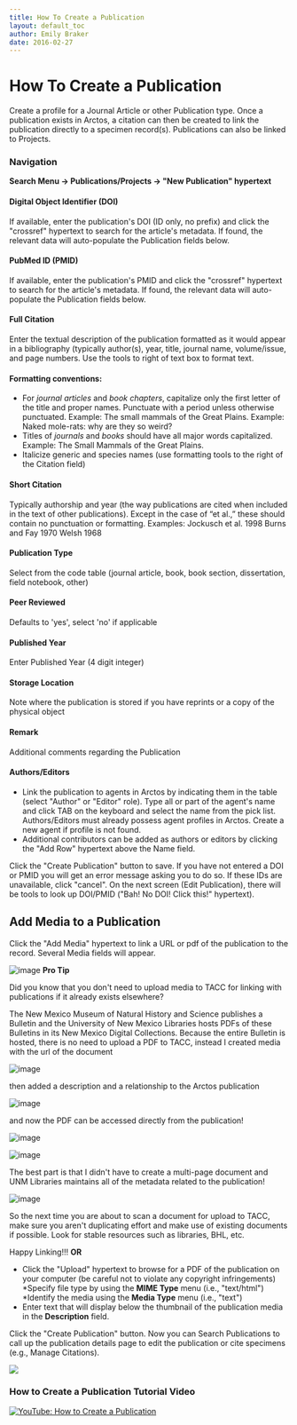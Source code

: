 ```yaml
---
title: How To Create a Publication
layout: default_toc
author: Emily Braker
date: 2016-02-27
---
```


# How To Create a Publication

Create a profile for a Journal Article or other Publication type. Once a publication exists in Arctos, a citation can then be created to link the publication directly to a specimen record(s). Publications can also be linked to Projects.

### Navigation
**Search Menu → Publications/Projects → "New Publication" hypertext**

#### Digital Object Identifier (DOI)

If available, enter the publication's DOI (ID only, no prefix) and click the "crossref" hypertext to search for the article's metadata. If found, the relevant data will auto-populate the Publication fields below.

#### PubMed ID (PMID)

If available, enter the publication's PMID and click the "crossref" hypertext to search for the article's metadata. If found, the relevant data will auto-populate the Publication fields below.

#### Full Citation

Enter the textual description of the publication formatted as it would appear in a bibliography (typically author(s), year, title, journal name, volume/issue, and page numbers. Use the tools to right of text box to format text.

#### Formatting conventions:

* For *journal articles* and *book chapters*, capitalize only the first letter of the title and proper names. Punctuate with a period unless otherwise punctuated.
Example: The small mammals of the Great Plains.
Example: Naked mole-rats: why are they so weird?
* Titles of *journals* and *books* should have all major words capitalized.
Example: The Small Mammals of the Great Plains.
* Italicize generic and species names (use formatting tools to the right of the Citation field)

#### Short Citation

Typically authorship and year (the way publications are cited when included in the text of other publications).  Except in the case of “et al.,” these should contain no punctuation or formatting.
Examples:
Jockusch et al. 1998
Burns and Fay 1970
Welsh 1968

#### Publication Type

Select from the code table (journal article, book, book section, dissertation, field notebook, other)

#### Peer Reviewed

Defaults to 'yes', select 'no' if applicable

#### Published Year

Enter Published Year (4 digit integer)

#### Storage Location

Note where the publication is stored if you have reprints or a copy of the physical object

#### Remark

Additional comments regarding the Publication

#### Authors/Editors

* Link the publication to agents in Arctos by indicating them in the table (select "Author" or "Editor" role). Type all or part of the agent's name and click TAB on the keyboard and select the name from the pick list. Authors/Editors must already possess agent profiles in Arctos. Create a new agent if profile is not found.
* Additional contributors can be added as authors or editors by clicking the "Add Row" hypertext above the Name field.

Click the "Create Publication" button to save. If you have not entered a DOI or PMID you will get an error message asking you to do so. If these IDs are unavailable, click "cancel". On the next screen (Edit Publication), there will be tools to look up DOI/PMID ("Bah! No DOI! Click this!" hypertext).

## Add Media to a Publication

Click the "Add Media" hypertext to link a URL or pdf of the publication to the record. Several Media fields will appear.

![image](https://raw.githubusercontent.com/ArctosDB/documentation-wiki/gh-pages/tutorial_images/Bear%20Pro.jpg) **Pro Tip**

Did you know that you don't need to upload media to TACC for linking with publications if it already exists elsewhere?

The New Mexico Museum of Natural History and Science publishes a Bulletin and the University of New Mexico Libraries hosts PDFs of these Bulletins in its New Mexico Digital Collections. Because the entire Bulletin is hosted, there is no need to upload a PDF to TACC, instead I created media with the url of the document

![image](https://user-images.githubusercontent.com/5725767/75098769-8049a280-5577-11ea-8762-d7482ba1a209.png)

then added a description and a relationship to the Arctos publication

![image](https://user-images.githubusercontent.com/5725767/75098777-ac652380-5577-11ea-938c-2095b6a6050a.png)

and now the PDF can be accessed directly from the publication!

![image](https://user-images.githubusercontent.com/5725767/75098813-f5b57300-5577-11ea-970b-f26cacacaf6d.png)

![image](https://user-images.githubusercontent.com/5725767/75098835-32816a00-5578-11ea-87f5-e46b47961d52.png)

The best part is that I didn't have to create a multi-page document and UNM Libraries maintains all of the metadata related to the publication!

![image](https://user-images.githubusercontent.com/5725767/75098849-5775dd00-5578-11ea-9736-1496fc033e94.png)

So the next time you are about to scan a document for upload to TACC, make sure you aren't duplicating effort and make use of existing documents if possible. Look for stable resources such as libraries, BHL, etc.

Happy Linking!!!
**OR**
* Click the "Upload" hypertext to browse for a PDF of the publication on your computer (be careful not to violate any copyright infringements)
*Specify file type by using the **MIME Type** menu (i.e., "text/html")
*Identify the media using the **Media Type** menu (i.e., "text")
* Enter text that will display below the thumbnail of the publication media in the **Description** field.

Click the "Create Publication" button. Now you can Search Publications to call up the publication details page to edit the publication or cite specimens (e.g., Manage Citations).

![](https://github.com/ArctosDB/documentation-wiki/blob/master/tutorial_images/publication_detail.JPG)

### How to Create a Publication Tutorial Video ###

[![YouTube: How to Create a Publication](https://raw.githubusercontent.com/ArctosDB/documentation-wiki/gh-pages/tutorial_images/How_to_Create_a_Publication_in_Arctos.jpg)](https://youtu.be/B7XbUVjqdZk)
